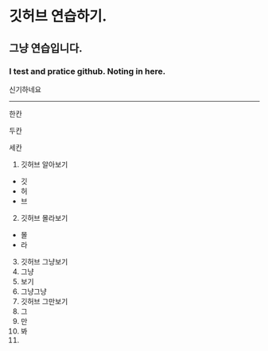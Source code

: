 # 깃허브 연습하기. 

## 그냥 연습입니다.

### I test and pratice github. Noting in here. 


신기하네요


---

한칸


두칸



세칸


1. 깃허브 알아보기
  - 깃
  - 허
  - 브
2. 깃허브 몰라보기
  - 몰
  - 라
3. 깃허브 그냥보기
  1. 그냥
  2. 보기
  3. 그냥그냥
4. 깃허브 그만보기
  1. 그
  2. 만
  3. 봐
5. 
